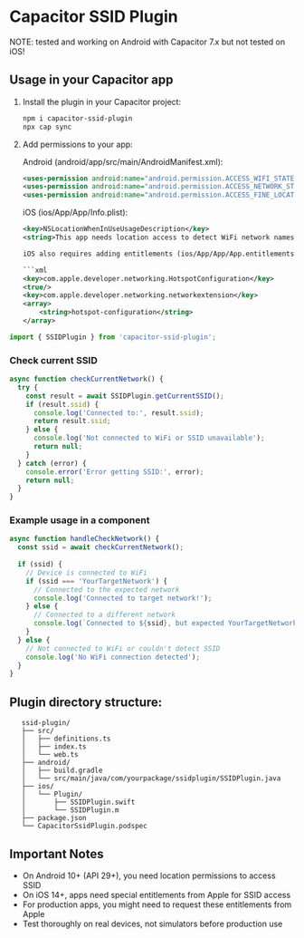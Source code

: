 # Capacitor SSID Plugin

NOTE: tested and working on Android with Capacitor 7.x but not tested on iOS!

## Usage in your Capacitor app

1. Install the plugin in your Capacitor project:  
   ```bash
   npm i capacitor-ssid-plugin
   npx cap sync
   ```

2. Add permissions to your app:

   Android (android/app/src/main/AndroidManifest.xml):

    ```xml
   <uses-permission android:name="android.permission.ACCESS_WIFI_STATE" />
   <uses-permission android:name="android.permission.ACCESS_NETWORK_STATE" />
   <uses-permission android:name="android.permission.ACCESS_FINE_LOCATION" />
   ```

   iOS (ios/App/App/Info.plist):

   ```xml
   <key>NSLocationWhenInUseUsageDescription</key>
   <string>This app needs location access to detect WiFi network names.</string>

   iOS also requires adding entitlements (ios/App/App/App.entitlements):

   ```xml
   <key>com.apple.developer.networking.HotspotConfiguration</key>
   <true/>
   <key>com.apple.developer.networking.networkextension</key>
   <array>
       <string>hotspot-configuration</string>
   </array>
   ```

```typescript
import { SSIDPlugin } from 'capacitor-ssid-plugin';
```

### Check current SSID

```typescript
async function checkCurrentNetwork() {
  try {
    const result = await SSIDPlugin.getCurrentSSID();
    if (result.ssid) {
      console.log('Connected to:', result.ssid);
      return result.ssid;
    } else {
      console.log('Not connected to WiFi or SSID unavailable');
      return null;
    }
  } catch (error) {
    console.error('Error getting SSID:', error);
    return null;
  }
}
```

### Example usage in a component

```typescript
async function handleCheckNetwork() {
  const ssid = await checkCurrentNetwork();
  
  if (ssid) {
    // Device is connected to WiFi
    if (ssid === 'YourTargetNetwork') {
      // Connected to the expected network
      console.log('Connected to target network!');
    } else {
      // Connected to a different network
      console.log(`Connected to ${ssid}, but expected YourTargetNetwork`);
    }
  } else {
    // Not connected to WiFi or couldn't detect SSID
    console.log('No WiFi connection detected');
  }
}
```

## Plugin directory structure:

```
   ssid-plugin/
   ├── src/
   │   ├── definitions.ts
   │   ├── index.ts
   │   └── web.ts
   ├── android/
   │   ├── build.gradle
   │   └── src/main/java/com/yourpackage/ssidplugin/SSIDPlugin.java
   ├── ios/
   │   └── Plugin/
   │       ├── SSIDPlugin.swift
   │       └── SSIDPlugin.m
   ├── package.json
   └── CapacitorSsidPlugin.podspec
```

## Important Notes

   - On Android 10+ (API 29+), you need location permissions to access SSID
   - On iOS 14+, apps need special entitlements from Apple for SSID access
   - For production apps, you might need to request these entitlements from Apple
   - Test thoroughly on real devices, not simulators before production use
